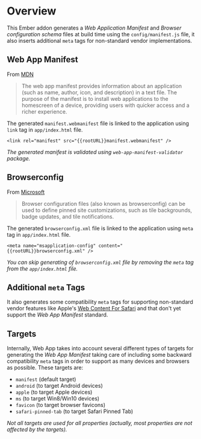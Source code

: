 # Overview

This Ember addon generates a _Web Application Manifest_ and _Browser configuration schema_ files at build time using the `config/manifest.js` file, it also inserts additional `meta` tags for non-standard vendor implementations.

## Web App Manifest

From [MDN](https://developer.mozilla.org/en-US/docs/Web/Manifest)

> The web app manifest provides information about an application (such as name,
> author, icon, and description) in a text file. The purpose of the manifest is
> to install web applications to the homescreen of a device, providing users
> with quicker access and a richer experience.

The generated `manifest.webmanifest` file is linked to the application using `link` tag in `app/index.html` file.

```
<link rel="manifest" src="{{rootURL}}manifest.webmanifest" />
```

_The generated manifest is validated using `web-app-manifest-validator` package._

## Browserconfig

From [Microsoft](https://msdn.microsoft.com/en-us/library/dn320426%28v=vs.85%29.aspx)

> Browser configuration files (also known as browserconfig) can be used to define pinned site customizations, such as tile backgrounds, badge updates, and tile notifications.

The generated `browserconfig.xml` file is linked to the application using `meta` tag in `app/index.html` file.

```
<meta name="msapplication-config" content="{{rootURL}}browserconfig.xml" />
```

_You can skip generating of `browserconfig.xml` file by removing the `meta` tag from the `app/index.html` file._

## Additional `meta` Tags

It also generates some compatibility `meta` tags for supporting non-standard vendor features like Apple's [Web Content For Safari](https://developer.apple.com/library/content/documentation/AppleApplications/Reference/SafariWebContent/Introduction/Introduction.html) and that don't yet support the _Web App Manifest_ standard.

## Targets

Internally, Web App takes into account several different types of targets for generating the _Web App Manifest_ taking care of including some backward compatibility `meta` tags in order to support as many devices and browsers as possible. These targets are:

- `manifest` (default target)
- `android` (to target Android devices)
- `apple` (to target Apple devices)
- `ms` (to target Win8/Win10 devices)
- `favicon` (to target browser favicons)
- `safari-pinned-tab` (to target Safari Pinned Tab)

_Not all targets are used for all properties (actually, most properties are not affected by the targets)._
